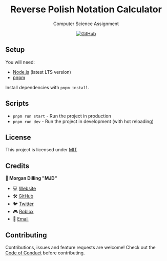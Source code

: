 <div align="center">
  <h1>Reverse Polish Notation Calculator</h1>
  <p>Computer Science Assignment</p>

<a href="/LICENSE">
  <img alt="GitHub" src="https://img.shields.io/github/license/morgandilling/ts-node-project-template?style=for-the-badge">
</a>
</div>

## Setup

You will need:

- [Node.js](https://nodejs.org/en/) (latest LTS version)
- [pnpm](https://pnpm.io/)

Install dependencies with `pnpm install`.

## Scripts

- `pnpm run start` - Run the project in production
- `pnpm run dev` - Run the project in development (with hot reloading)

## License

This project is licensed under [MIT](/LICENSE)

## Credits

<b>👤 Morgan Dilling "MJD"</b>

- 💻 [Website](https://morgandilling.dev)
- 🛠️ [GitHub](https://github.com/morgandilling)
- 🐦 [Twitter](https://twitter.com/MJDRBLX)
- 🎮 [Roblox](https://www.roblox.com/users/187221070/profile)
- 📧 [Email](mailto:business@morgandilling.dev)

## Contributing

Contributions, issues and feature requests are welcome! Check out the [Code of Conduct](.github/CODE_OF_CONDUCT.md) before contributing.
